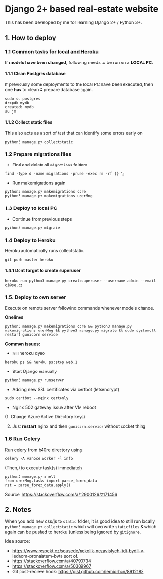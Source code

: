 # Django 2+ based real-estate website

This has been developed by me for learning Django 2+ / Python 3+. 

## 1. How to deploy

### 1.1 Common tasks for <u>local and Heroku</u>

If **models have been changed**, following needs to be run on a **LOCAL PC**:

#### 1.1.1 Clean Postgres database 

If previously some deployments to the local PC have been executed, then one **has** to clean & prepare database again. 

```
sudo su postgres
dropdb mydb
createdb mydb
su jm
```

#### 1.1.2 Collect static files

This also acts as a sort of test that can identify some errors early on.

```
python3 manage.py collectstatic
```

### 1.2 Prepare migrations files

- Find and delete all `migrations` folders

```
find -type d -name migrations -prune -exec rm -rf {} \;
```

- Run makemigrations again

```
python3 manage.py makemigrations core
python3 manage.py makemigrations userMng
```

### 1.3 Deploy to local PC

- Continue from previous steps

```
python3 manage.py migrate
```

### 1.4 Deploy to Heroku

Heroku automatically runs collectstatic.

```
git push master heroku
```

#### 1.4.1 Dont forget to create superuser

```
heroku run python3 manage.py createsuperuser --username admin --email ci@se.cz
```

### 1.5. Deploy to own server

Execute on remote server following commands whenever models change.

**Onelines**

```python3 manage.py makemigrations core && python3 manage.py makemigrations userMng && python3 manage.py migrate && sudo systemctl restart gunicorn.service ```

**Common issues:**

- Kill heroku dyno

```
heroku ps && heroku ps:stop web.1
```

- Start Django manually

```
python3 manage.py runserver
```

- Adding new SSL certificates via certbot (letsencrypt)

```
sudo certbot --nginx certonly
```

- Nginx 502 gateway issue after VM reboot

(1. Change Azure Active Directory keys)

2. Just **restart** nginx and then `gunicorn.service` without socket thing

### 1.6 Run Celery

Run celery from b40re directory using

```
celery -A vanoce worker -l info
```

(Then,) to execute task(s) immediately 

```
python3 manage.py shell
from userMng.tasks import parse_forex_data
rst = parse_forex_data.apply()
```
Source: <https://stackoverflow.com/a/12900126/2171456>

## 2. Notes

When you add new css/js to `static` folder, it is good idea to still run locally `python3 manage.py collectstatic` which will overwrite `staticfiles` & which again can be pushed to heroku (unless being ignored by `gitignore`. 

Idea source: 
- <https://www.respekt.cz/sousede/nekolik-nezavislych-lidi-bydli-v-jednom-pronajatem-byte> sort of.
- <https://stackoverflow.com/a/40790734>
- <https://stackoverflow.com/a/50309967>
- Git post-recieve hook: <https://gist.github.com/lemiorhan/8912188>
